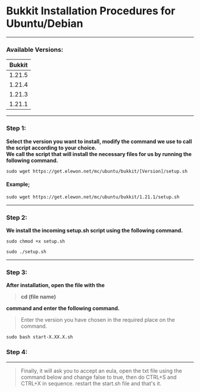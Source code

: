 # Bukkit Installation Procedures for Ubuntu/Debian
---

### Available Versions:

| Bukkit | 
| -------- |
| 1.21.5  |
| 1.21.4  |
| 1.21.3  |
| 1.21.1  |

---

### Step 1:

**Select the version you want to install, modify the command we use to call the script according to your choice.** <br>
**We call the script that will install the necessary files for us by running the following command.** <br>

```
sudo wget https://get.elewon.net/mc/ubuntu/bukkit/[Version]/setup.sh
```

#### Example;

```
sudo wget https://get.elewon.net/mc/ubuntu/bukkit/1.21.1/setup.sh
```

---

### Step 2:

**We install the incoming setup.sh script using the following command.**

```
sudo chmod +x setup.sh
```

```
sudo ./setup.sh
```

---

### Step 3:

**After installation, open the file with the <blockquote>cd (file name)</blockquote> command and enter the following command.**

<blockquote>Enter the version you have chosen in the required place on the command.</blockquote>

```
sudo bash start-X.XX.X.sh
```

### Step 4:

---

<blockquote>Finally, it will ask you to accept an eula, open the txt file using the command below and change false to true, then do CTRL+S and CTRL+X in sequence. restart the start.sh file and that's it.</blockquote>
